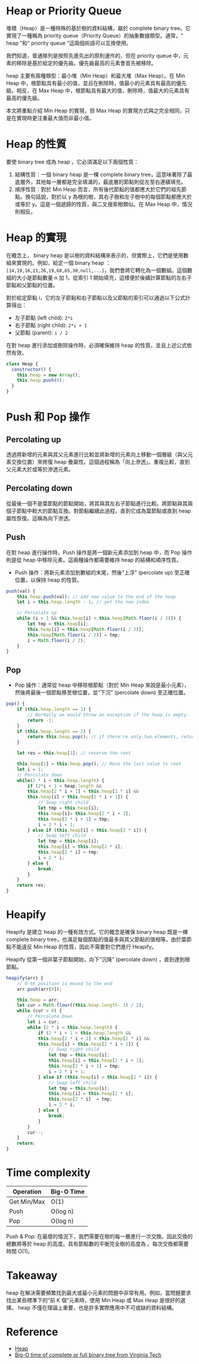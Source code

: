# Heap or Priority Queue

堆積（Heap）是一種特殊的基於樹的資料結構，屬於 complete binary tree。它實現了一種稱為 priority queue（Priority Queue）的抽象數據類型。通常，“ heap ”和“ priority queue ”這兩個術語可以互換使用。

我們知道，普通隊列是按照先進先出的原則運作的，但在 priority queue 中，元素的移除是基於給定的優先級。優先級最高的元素會首先被移除。

heap 主要有兩種類型：最小堆（Min Heap）和最大堆（Max Heap）。在 Min Heap 中，根節點具有最小的值，並且在刪除時，值最小的元素具有最高的優先級。相反，在 Max Heap 中，根節點具有最大的值，刪除時，值最大的元素具有最高的優先級。

本文將重點介紹 Min Heap 的實現，但 Max Heap 的實現方式與之完全相同，只是在實現時更注重最大值而非最小值。

# Heap 的性質

要使 binary tree 成為 heap ，它必須滿足以下兩個性質：

1. 結構性質：一個 binary heap 是一棵 complete binary tree，這意味著除了最底層外，其他每一層都是完全填滿的，最底層的節點則從左至右連續填充。
2. 順序性質：對於 Min Heap 而言，所有後代節點的值都應大於它們的祖先節點。換句話說，對於以 y 為根的樹，其右子樹和左子樹中的每個節點都應大於或等於 y。這是一個遞歸的性質，與二叉搜索樹類似。在 Max Heap 中，情況則相反。

# Heap 的實現

在概念上， binary heap 是以樹的資料結構來表示的，但實際上，它們是使用數組來實現的。例如，給定一個 binary heap ：`[14,19,16,21,26,19,68,65,30,null,...]`，我們會將它轉化為一個數組。這個數組的大小是節點數量 n 加 1，從索引 1 開始填充，這樣便於後續計算節點的左右子節點和父節點的位置。

對於給定節點 i，它的左子節點和右子節點以及父節點的索引可以通過以下公式計算得出：

- 左子節點 (left child): `2*i`
- 右子節點 (right child): `2*i + 1`
- 父節點 (parent): `i / 2`

在對 heap 進行添加或刪除操作時，必須確保維持 heap 的性質，並且上述公式依然有效。

```jsx
class Heap {
  constructor() {
    this.heap = new Array();
    this.heap.push(0);
  }
}
```

# Push 和 Pop 操作

## Percolating up

透過將新增的元素與其父元素進行比較並將新增的元素向上移動一個層級（與父元素交換位置）來修復 heap 疊屬性。這個過程稱為「向上滲透」。重複比較，直到父元素大於或等於滲透元素。

## Percolating down

從最後一個不是葉節點的節點開始，將其與其左右子節點進行比較。將節點與其兩個子節點中較大的節點互換。對節點繼續此過程，直到它成為葉節點或直到 heap 屬性恢復。這稱為向下滲透。

## Push

在對 heap 進行操作時，Push 操作是將一個新元素添加到 heap 中，而 Pop 操作則是從 heap 中移除元素。這兩種操作都需要維持 heap 的結構和順序性質。

- Push 操作：將新元素添加到數組的末尾，然後“上浮” (percolate up) 至正確位置，以保持 heap 的性質。

```jsx
push(val) {
    this.heap.push(val); // add new value to the end of the heap
    let i = this.heap.length - 1; // get the new index

    // Percolate up
    while (i > 1 && this.heap[i] < this.heap[Math.floor(i / 2)]) {
        let tmp = this.heap[i];
        this.heap[i] = this.heap[Math.floor(i / 2)];
        this.heap[Math.floor(i / 2)] = tmp;
        i = Math.floor(i / 2);
    }
}

```

## Pop

- Pop 操作：通常從 heap 中移除根節點（對於 Min Heap 來說是最小元素），然後將最後一個節點移至根位置，並“下沉” (percolate down) 至正確位置。

```jsx
pop() {
    if (this.heap.length == 1) {
        // Normally we would throw an exception if the heap is empty.
        return -1;
    }
    if (this.heap.length == 2) {
        return this.heap.pop(); // if there're only two elements, return the other one directly
    }

    let res = this.heap[1]; // reserve the root

    this.heap[1] = this.heap.pop(); // Move the last value to root
    let i = 1;
    // Percolate down
    while(2 * i < this.heap.length) {
        if (2*i + 1 < heap.length &&
        this.heap[2 * i + 1] < this.heap[2 * i] &&
        this.heap[i] > this.heap[2 * i + 1]) {
            // Swap right child
            let tmp = this.heap[i];
            this.heap[i]= this.heap[2 * i + 1];
            this.heap[2 * i + 1] = tmp;
            i = 2 * i + 1;
        } else if (this.heap[i] > this.heap[2 * i]) {
            // Swap left child
            let tmp = this.heap[i];
            this.heap[i] = this.heap[2 * i];
            this.heap[2 * i] = tmp;
            i = 2 * i;
        } else {
            break;
        }
    }
    return res;
}

```

# Heapify

Heapify 是建立 heap 的一種有效方式。它的概念是確保 binary heap 既是一棵 complete binary tree，也滿足每個節點的值最多與其父節點的值相等。由於葉節點不能違反 Min Heap 的性質，因此不需要對它們進行 Heapify。

Heapify 從第一個非葉子節點開始，向下“沉降” (percolate down) ，直到達到根節點。

```jsx
heapify(arr) {
    // 0-th position is moved to the end
    arr.push(arr[0]);

    this.heap = arr;
    let cur = Math.floor((this.heap.length- 1) / 2);
    while (cur > 0) {
        // Percolate Down
        let i = cur;
        while (2 * i < this.heap.length) {
            if (2 * i + 1 < this.heap.length &&
            this.heap[2 * i + 1] < this.heap[2 * i] &&
            this.heap[i] > this.heap[2 * i + 1]) {
                // Swap right child
                let tmp = this.heap[i];
                this.heap[i] = this.heap[2 * i + 1];
                this.heap[2 * i + 1] = tmp;
                i = 2 * i + 1;
            } else if (this.heap[i] > this.heap[2 * i]) {
                // Swap left child
                let tmp = this.heap[i];
                this.heap[i] = this.heap[2 * i];
                this.heap[2 * i]  = tmp;
                i = 2 * i;
            } else {
                break;
            }
        }
        cur--;
    }
    return;
}

```

# Time complexity

| Operation   | Big-O Time |
| ----------- | ---------- |
| Get Min/Max | O(1)       |
| Push        | O(log n)   |
| Pop         | O(log n)   |

Push & Pop: 在最壞的情況下，我們需要在樹的每一層進行一次交換。因此交換的總數將等於 heap 的高度。具有節點數的平衡完全樹的高度為 。每次交換都需要時間 O(1)。

# Takeaway

heap 在解決需要頻繁找到最大或最小元素的問題中非常有用。例如，當問題要求找出某些標準下的“前 K 個”元素時，使用 Min Heap 或 Max Heap 是很好的選擇。 heap 不僅在理論上重要，也是許多實際應用中不可或缺的資料結構。

# Reference

- [Heap](https://neetcode.io/courses/dsa-for-beginners/25)
- [Big-O time of complete or full binary tree from Virginia Tech](https://courses.cs.vt.edu/~cs3114/Fall09/wmcquain/Notes/T03a.BinaryTreeTheorems.pdf)
